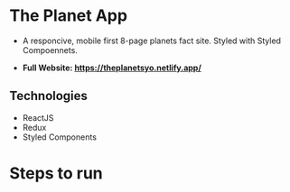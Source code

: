 # The Planet App

- A responcive, mobile first 8-page planets fact site. Styled with Styled Compoennets.

- **Full Website: https://theplanetsyo.netlify.app/**

## Technologies

- ReactJS
- Redux
- Styled Components

# Steps to run

